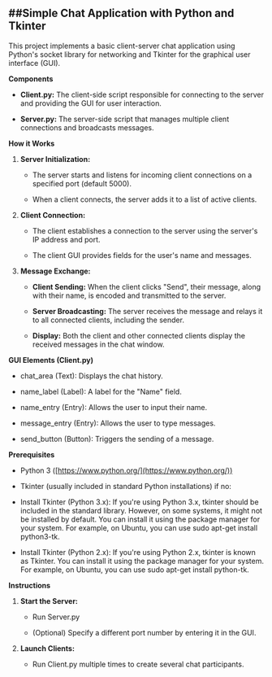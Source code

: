 ##**Simple Chat Application with Python and Tkinter**
-----------------------------------------------

This project implements a basic client-server chat application using Python's socket library for networking and Tkinter for the graphical user interface (GUI).

**Components**

*   **Client.py:** The client-side script responsible for connecting to the server and providing the GUI for user interaction.
    
*   **Server.py:** The server-side script that manages multiple client connections and broadcasts messages.
    

**How it Works**

1.  **Server Initialization:**
    
    *   The server starts and listens for incoming client connections on a specified port (default 5000).
        
    *   When a client connects, the server adds it to a list of active clients.
        
2.  **Client Connection:**
    
    *   The client establishes a connection to the server using the server's IP address and port.
        
    *   The client GUI provides fields for the user's name and messages.
        
3.  **Message Exchange:**
    
    *   **Client Sending:** When the client clicks "Send", their message, along with their name, is encoded and transmitted to the server.
        
    *   **Server Broadcasting:** The server receives the message and relays it to all connected clients, including the sender.
        
    *   **Display:** Both the client and other connected clients display the received messages in the chat window.
        

**GUI Elements (Client.py)**

*   chat\_area (Text): Displays the chat history.
    
*   name\_label (Label): A label for the "Name" field.
    
*   name\_entry (Entry): Allows the user to input their name.
    
*   message\_entry (Entry): Allows the user to type messages.
    
*   send\_button (Button): Triggers the sending of a message.
    

**Prerequisites**

*   Python 3 ([https://www.python.org/](https://www.python.org/))
    
*   Tkinter (usually included in standard Python installations) if no:
*   Install Tkinter (Python 3.x): If you're using Python 3.x, tkinter should be included in the standard library. However, on some systems, it might not be installed by default. You can install it using the package manager for your system. For         example, on Ubuntu, you can use sudo apt-get install python3-tk.
*   Install Tkinter (Python 2.x): If you're using Python 2.x, tkinter is known as Tkinter. You can install it using the package manager for your system. For example, on Ubuntu, you can use sudo apt-get install python-tk.


    

**Instructions**

1.  **Start the Server:**
    
    *   Run Server.py
        
    *   (Optional) Specify a different port number by entering it in the GUI.
        
2.  **Launch Clients:**
    
    *   Run Client.py multiple times to create several chat participants.
        
